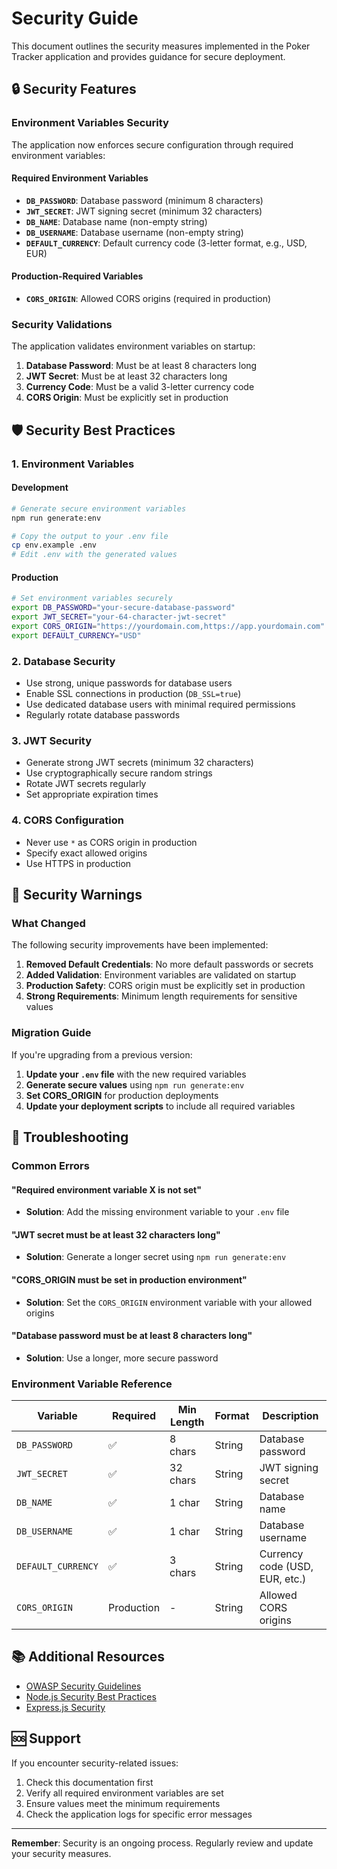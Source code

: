 # Security Guide

This document outlines the security measures implemented in the Poker Tracker application and provides guidance for secure deployment.

## 🔒 Security Features

### Environment Variables Security

The application now enforces secure configuration through required environment variables:

#### Required Environment Variables

- **`DB_PASSWORD`**: Database password (minimum 8 characters)
- **`JWT_SECRET`**: JWT signing secret (minimum 32 characters)
- **`DB_NAME`**: Database name (non-empty string)
- **`DB_USERNAME`**: Database username (non-empty string)
- **`DEFAULT_CURRENCY`**: Default currency code (3-letter format, e.g., USD, EUR)

#### Production-Required Variables

- **`CORS_ORIGIN`**: Allowed CORS origins (required in production)

### Security Validations

The application validates environment variables on startup:

1. **Database Password**: Must be at least 8 characters long
2. **JWT Secret**: Must be at least 32 characters long
3. **Currency Code**: Must be a valid 3-letter currency code
4. **CORS Origin**: Must be explicitly set in production

## 🛡️ Security Best Practices

### 1. Environment Variables

#### Development

```bash
# Generate secure environment variables
npm run generate:env

# Copy the output to your .env file
cp env.example .env
# Edit .env with the generated values
```

#### Production

```bash
# Set environment variables securely
export DB_PASSWORD="your-secure-database-password"
export JWT_SECRET="your-64-character-jwt-secret"
export CORS_ORIGIN="https://yourdomain.com,https://app.yourdomain.com"
export DEFAULT_CURRENCY="USD"
```

### 2. Database Security

- Use strong, unique passwords for database users
- Enable SSL connections in production (`DB_SSL=true`)
- Use dedicated database users with minimal required permissions
- Regularly rotate database passwords

### 3. JWT Security

- Generate strong JWT secrets (minimum 32 characters)
- Use cryptographically secure random strings
- Rotate JWT secrets regularly
- Set appropriate expiration times

### 4. CORS Configuration

- Never use `*` as CORS origin in production
- Specify exact allowed origins
- Use HTTPS in production

## 🚨 Security Warnings

### What Changed

The following security improvements have been implemented:

1. **Removed Default Credentials**: No more default passwords or secrets
2. **Added Validation**: Environment variables are validated on startup
3. **Production Safety**: CORS origin must be explicitly set in production
4. **Strong Requirements**: Minimum length requirements for sensitive values

### Migration Guide

If you're upgrading from a previous version:

1. **Update your `.env` file** with the new required variables
2. **Generate secure values** using `npm run generate:env`
3. **Set CORS_ORIGIN** for production deployments
4. **Update your deployment scripts** to include all required variables

## 🔧 Troubleshooting

### Common Errors

#### "Required environment variable X is not set"

- **Solution**: Add the missing environment variable to your `.env` file

#### "JWT secret must be at least 32 characters long"

- **Solution**: Generate a longer secret using `npm run generate:env`

#### "CORS_ORIGIN must be set in production environment"

- **Solution**: Set the `CORS_ORIGIN` environment variable with your allowed origins

#### "Database password must be at least 8 characters long"

- **Solution**: Use a longer, more secure password

### Environment Variable Reference

| Variable           | Required   | Min Length | Format | Description                    |
| ------------------ | ---------- | ---------- | ------ | ------------------------------ |
| `DB_PASSWORD`      | ✅         | 8 chars    | String | Database password              |
| `JWT_SECRET`       | ✅         | 32 chars   | String | JWT signing secret             |
| `DB_NAME`          | ✅         | 1 char     | String | Database name                  |
| `DB_USERNAME`      | ✅         | 1 char     | String | Database username              |
| `DEFAULT_CURRENCY` | ✅         | 3 chars    | String | Currency code (USD, EUR, etc.) |
| `CORS_ORIGIN`      | Production | -          | String | Allowed CORS origins           |

## 📚 Additional Resources

- [OWASP Security Guidelines](https://owasp.org/www-project-top-ten/)
- [Node.js Security Best Practices](https://nodejs.org/en/docs/guides/security/)
- [Express.js Security](https://expressjs.com/en/advanced/best-practice-security.html)

## 🆘 Support

If you encounter security-related issues:

1. Check this documentation first
2. Verify all required environment variables are set
3. Ensure values meet the minimum requirements
4. Check the application logs for specific error messages

---

**Remember**: Security is an ongoing process. Regularly review and update your security measures.

